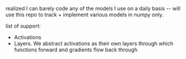 realized I can barely code any of the models I use on a daily basis -- will use this repo to track + implement various models in numpy only. 

list of support:
- Activations
- Layers. We abstract activations as their own layers through which functions forward and gradients flow back through